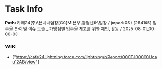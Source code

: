 # Task Info

**Path:** 카페24(주)\본사사업장\[CG]MI본부\창업센터\팀장 / jmpark05 / [284105] 입주율 분석 및 이슈 도출 _ 가맹점별 입주율 제고를 위한 제언, 활동 / 2025-08-01_00-00-00

### WIKI
- ["https://cafe24.lightning.force.com/lightning/r/Report/00OTJ00000Ucau12AB/view"]

